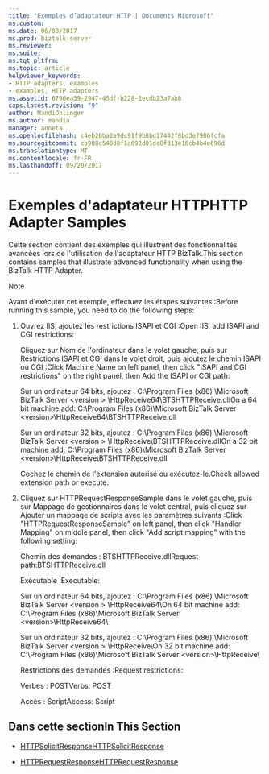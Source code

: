 ```yaml
---
title: "Exemples d’adaptateur HTTP | Documents Microsoft"
ms.custom: 
ms.date: 06/08/2017
ms.prod: biztalk-server
ms.reviewer: 
ms.suite: 
ms.tgt_pltfrm: 
ms.topic: article
helpviewer_keywords:
- HTTP adapters, examples
- examples, HTTP adapters
ms.assetid: 6796ea39-2947-45df-b228-1ecdb23a7ab8
caps.latest.revision: "9"
author: MandiOhlinger
ms.author: mandia
manager: anneta
ms.openlocfilehash: c4eb20ba2a9dc91f9b8bd17442f8bd3e7986fcfa
ms.sourcegitcommit: cb908c540d8f1a692d01dc8f313e16cb4b4e696d
ms.translationtype: MT
ms.contentlocale: fr-FR
ms.lasthandoff: 09/20/2017
---
```

# <a name="http-adapter-samples"></a><span data-ttu-id="d3207-102">Exemples d'adaptateur HTTP</span><span class="sxs-lookup"><span data-stu-id="d3207-102">HTTP Adapter Samples</span></span>
<span data-ttu-id="d3207-103">Cette section contient des exemples qui illustrent des fonctionnalités avancées lors de l'utilisation de l'adaptateur HTTP BizTalk.</span><span class="sxs-lookup"><span data-stu-id="d3207-103">This section contains samples that illustrate advanced functionality when using the BizTalk HTTP Adapter.</span></span>  
  
> [!NOTE]
>  <span data-ttu-id="d3207-104">Avant d'exécuter cet exemple, effectuez les étapes suivantes :</span><span class="sxs-lookup"><span data-stu-id="d3207-104">Before running this sample, you need to do the following steps:</span></span>  
>   
>  1.  <span data-ttu-id="d3207-105">Ouvrez IIS, ajoutez les restrictions ISAPI et CGI :</span><span class="sxs-lookup"><span data-stu-id="d3207-105">Open IIS, add ISAPI and CGI restrictions:</span></span>  
>   
>      <span data-ttu-id="d3207-106">Cliquez sur Nom de l'ordinateur dans le volet gauche, puis sur Restrictions ISAPI et CGI dans le volet droit, puis ajoutez le chemin ISAPI ou CGI :</span><span class="sxs-lookup"><span data-stu-id="d3207-106">Click Machine Name on left panel, then click "ISAPI and CGI restrictions" on the right panel, then Add the ISAPI or CGI path:</span></span>  
>   
>      <span data-ttu-id="d3207-107">Sur un ordinateur 64 bits, ajoutez : C:\Program Files (x86) \Microsoft BizTalk Server \<version > \HttpReceive64\BTSHTTPReceive.dll</span><span class="sxs-lookup"><span data-stu-id="d3207-107">On a 64 bit machine add:   C:\Program Files (x86)\Microsoft BizTalk Server \<version>\HttpReceive64\BTSHTTPReceive.dll</span></span>  
>   
>      <span data-ttu-id="d3207-108">Sur un ordinateur 32 bits, ajoutez : C:\Program Files (x86) \Microsoft BizTalk Server \<version > \HttpReceive\BTSHTTPReceive.dll</span><span class="sxs-lookup"><span data-stu-id="d3207-108">On a 32 bit machine add:   C:\Program Files (x86)\Microsoft BizTalk Server \<version>\HttpReceive\BTSHTTPReceive.dll</span></span>  
>   
>      <span data-ttu-id="d3207-109">Cochez le chemin de l'extension autorisé ou exécutez-le.</span><span class="sxs-lookup"><span data-stu-id="d3207-109">Check allowed extension path or execute.</span></span>  
> 2.  <span data-ttu-id="d3207-110">Cliquez sur HTTPRequestResponseSample dans le volet gauche, puis sur Mappage de gestionnaires dans le volet central, puis cliquez sur Ajouter un mappage de scripts avec les paramètres suivants :</span><span class="sxs-lookup"><span data-stu-id="d3207-110">Click "HTTPRequestResponseSample" on left panel, then click "Handler Mapping" on middle panel, then click "Add script mapping” with the following setting:</span></span>  
>   
>      <span data-ttu-id="d3207-111">Chemin des demandes : BTSHTTPReceive.dll</span><span class="sxs-lookup"><span data-stu-id="d3207-111">Request path:BTSHTTPReceive.dll</span></span>  
>   
>      <span data-ttu-id="d3207-112">Exécutable :</span><span class="sxs-lookup"><span data-stu-id="d3207-112">Executable:</span></span>  
>   
>      <span data-ttu-id="d3207-113">Sur un ordinateur 64 bits, ajoutez : C:\Program Files (x86) \Microsoft BizTalk Server \<version > \HttpReceive64\\</span><span class="sxs-lookup"><span data-stu-id="d3207-113">On 64 bit machine add:   C:\Program Files (x86)\Microsoft BizTalk Server \<version>\HttpReceive64\\</span></span>  
>   
>      <span data-ttu-id="d3207-114">Sur un ordinateur 32 bits, ajoutez : C:\Program Files (x86) \Microsoft BizTalk Server \<version > \HttpReceive\\</span><span class="sxs-lookup"><span data-stu-id="d3207-114">On 32 bit machine add:   C:\Program Files (x86)\Microsoft BizTalk Server \<version>\HttpReceive\\</span></span>  
>   
>      <span data-ttu-id="d3207-115">Restrictions des demandes :</span><span class="sxs-lookup"><span data-stu-id="d3207-115">Request restrictions:</span></span>  
>   
>      <span data-ttu-id="d3207-116">Verbes : POST</span><span class="sxs-lookup"><span data-stu-id="d3207-116">Verbs: POST</span></span>  
>   
>      <span data-ttu-id="d3207-117">Accès : Script</span><span class="sxs-lookup"><span data-stu-id="d3207-117">Access: Script</span></span>  
  
## <a name="in-this-section"></a><span data-ttu-id="d3207-118">Dans cette section</span><span class="sxs-lookup"><span data-stu-id="d3207-118">In This Section</span></span>  
  
-   [<span data-ttu-id="d3207-119">HTTPSolicitResponse</span><span class="sxs-lookup"><span data-stu-id="d3207-119">HTTPSolicitResponse</span></span>](../core/httpsolicitresponse.md)  
  
-   [<span data-ttu-id="d3207-120">HTTPRequestResponse</span><span class="sxs-lookup"><span data-stu-id="d3207-120">HTTPRequestResponse</span></span>](../core/httprequestresponse.md)
